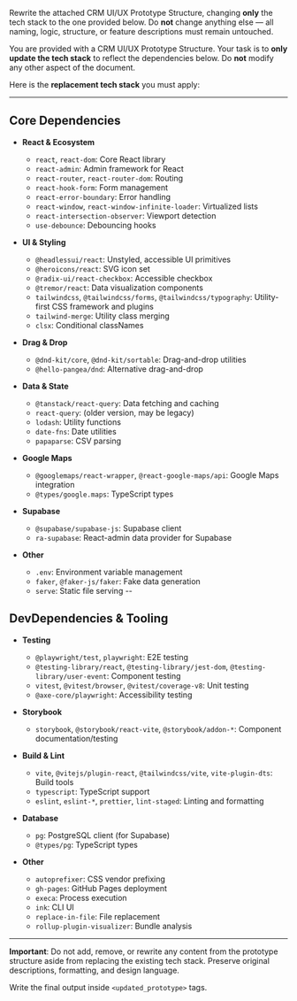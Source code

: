 <Task> Rewrite the attached CRM UI/UX Prototype Structure, changing **only** the tech stack to the one provided below. Do **not** change anything else — all naming, logic, structure, or feature descriptions must remain untouched. </Task>

<Instructions> You are provided with a CRM UI/UX Prototype Structure. Your task is to **only update the tech stack** to reflect the dependencies below. Do **not** modify any other aspect of the document.

Here is the **replacement tech stack** you must apply:

---

## **Core Dependencies**

- **React & Ecosystem**    
    - `react`, `react-dom`: Core React library        
    - `react-admin`: Admin framework for React        
    - `react-router`, `react-router-dom`: Routing        
    - `react-hook-form`: Form management        
    - `react-error-boundary`: Error handling        
    - `react-window`, `react-window-infinite-loader`: Virtualized lists        
    - `react-intersection-observer`: Viewport detection        
    - `use-debounce`: Debouncing hooks
        
- **UI & Styling**    
    - `@headlessui/react`: Unstyled, accessible UI primitives        
    - `@heroicons/react`: SVG icon set        
    - `@radix-ui/react-checkbox`: Accessible checkbox        
    - `@tremor/react`: Data visualization components        
    - `tailwindcss`, `@tailwindcss/forms`, `@tailwindcss/typography`: Utility-first CSS framework and plugins        
    - `tailwind-merge`: Utility class merging        
    - `clsx`: Conditional classNames
        
- **Drag & Drop**    
    - `@dnd-kit/core`, `@dnd-kit/sortable`: Drag-and-drop utilities        
    - `@hello-pangea/dnd`: Alternative drag-and-drop
        
- **Data & State**
    - `@tanstack/react-query`: Data fetching and caching        
    - `react-query`: (older version, may be legacy)        
    - `lodash`: Utility functions        
    - `date-fns`: Date utilities        
    - `papaparse`: CSV parsing
        
- **Google Maps**    
    - `@googlemaps/react-wrapper`, `@react-google-maps/api`: Google Maps integration        
    - `@types/google.maps`: TypeScript types
        
- **Supabase**
    - `@supabase/supabase-js`: Supabase client        
    - `ra-supabase`: React-admin data provider for Supabase
        
- **Other**    
    - `.env`: Environment variable management        
    - `faker`, `@faker-js/faker`: Fake data generation        
    - `serve`: Static file serving
--
## **DevDependencies & Tooling**
- **Testing**
    - `@playwright/test`, `playwright`: E2E testing        
    - `@testing-library/react`, `@testing-library/jest-dom`, `@testing-library/user-event`: Component testing        
    - `vitest`, `@vitest/browser`, `@vitest/coverage-v8`: Unit testing        
    - `@axe-core/playwright`: Accessibility testing
        
- **Storybook**    
    - `storybook`, `@storybook/react-vite`, `@storybook/addon-*`: Component documentation/testing
        
- **Build & Lint**    
    - `vite`, `@vitejs/plugin-react`, `@tailwindcss/vite`, `vite-plugin-dts`: Build tools        
    - `typescript`: TypeScript support        
    - `eslint`, `eslint-*`, `prettier`, `lint-staged`: Linting and formatting
        
- **Database**    
    - `pg`: PostgreSQL client (for Supabase)        
    - `@types/pg`: TypeScript types
        
- **Other**    
    - `autoprefixer`: CSS vendor prefixing        
    - `gh-pages`: GitHub Pages deployment        
    - `execa`: Process execution        
    - `ink`: CLI UI        
    - `replace-in-file`: File replacement        
    - `rollup-plugin-visualizer`: Bundle analysis
 ---

**Important**: Do not add, remove, or rewrite any content from the prototype structure aside from replacing the existing tech stack. Preserve original descriptions, formatting, and design language.

Write the final output inside `<updated_prototype>` tags.  
</Instructions>